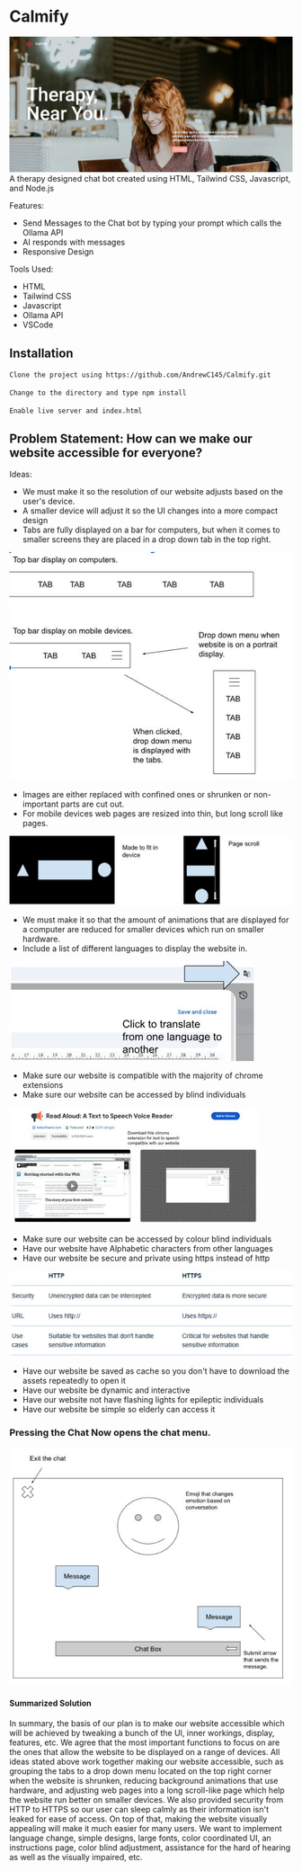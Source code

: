 # Calmify

![calmify-main](./dist/assets/calmify-main.JPG)
A therapy designed chat bot created using HTML, Tailwind CSS, Javascript, and Node.js

Features:

- Send Messages to the Chat bot by typing your prompt which calls the Ollama API
- AI responds with messages
- Responsive Design

Tools Used:

- HTML
- Tailwind CSS
- Javascript
- Ollama API
- VSCode

## Installation
```
Clone the project using https://github.com/AndrewC145/Calmify.git

Change to the directory and type npm install

Enable live server and index.html
```

## Problem Statement: How can we make our website accessible for everyone?

Ideas:

- We must make it so the resolution of our website adjusts based on the user's device.
- A smaller device will adjust it so the UI changes into a more compact design
- Tabs are fully displayed on a bar for computers, but when it comes to smaller screens they are placed in a drop down tab in the top right.

![navigation bar](./dist/assets/readme-nav.JPG)

- Images are either replaced with confined ones or shrunken or non-important parts are cut out.
- For mobile devices web pages are resized into thin, but long scroll like pages.

![mobile-design](./dist/assets/readme-mobile.JPG)

- We must make it so that the amount of animations that are displayed for a computer are reduced for smaller devices which run on smaller hardware.
- Include a list of different languages to display the website in.

![translation-instruction](./frontend/src/assets/readme-translate.JPG)

- Make sure our website is compatible with the majority of chrome extensions
- Make sure our website can be accessed by blind individuals

![read-aloud-extension](./dist/assets/readme-aloud.JPG)

- Make sure our website can be accessed by colour blind individuals
- Have our website have Alphabetic characters from other languages
- Have our website be secure and private using https instead of http

![security-https](./dist/assets/readme-secur.JPG)

- Have our website be saved as cache so you don't have to download the assets repeatedly to open it
- Have our website be dynamic and interactive
- Have our website not have flashing lights for epileptic individuals
- Have our website be simple so elderly can access it

### Pressing the Chat Now opens the chat menu.

![chatbot-prototype](./dist/assets/readme-chat.JPG)

#### Summarized Solution

In summary, the basis of our plan is to make our website accessible which will be achieved by tweaking a bunch of the UI, inner workings, display, features, etc. We agree that the most important functions to focus on are the ones that allow the website to be displayed on a range of devices. All ideas stated above work together making our website accessible, such as grouping the tabs to a drop down menu located on the top right corner when the website is shrunken, reducing background animations that use hardware, and adjusting web pages into a long scroll-like page which help the website run better on smaller devices. We also provided security from HTTP to HTTPS so our user can sleep calmly as their information isn't leaked for ease of access. On top of that, making the website visually appealing will make it much easier for many users. We want to implement language change, simple designs, large fonts, color coordinated UI, an instructions page, color blind adjustment, assistance for the hard of hearing as well as the visually impaired, etc.
